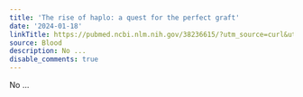 ```yaml
---
title: 'The rise of haplo: a quest for the perfect graft'
date: '2024-01-18'
linkTitle: https://pubmed.ncbi.nlm.nih.gov/38236615/?utm_source=curl&utm_medium=rss&utm_campaign=journals&utm_content=7603509&fc=None&ff=20240119170724&v=2.18.0
source: Blood
description: No ...
disable_comments: true
---
```

No ...
